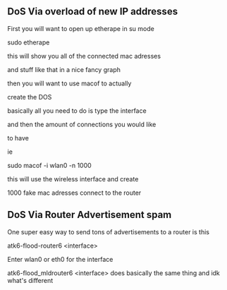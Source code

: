 DoS Via overload of new IP addresses
------------------------------------

First you will want to open up etherape in su mode

sudo etherape

this will show you all of the connected mac adresses

and stuff like that in a nice fancy graph

then you will want to use macof to actually

create the DOS

basically all you need to do is type the interface

and then the amount of connections you would like

to have

ie

sudo macof -i wlan0 -n 1000

this will use the wireless interface and create

1000 fake mac adresses connect to the router

DoS Via Router Advertisement spam
---------------------------------

One super easy way to send tons of advertisements to a router is this

atk6-flood-router6 \<interface\>

Enter wlan0 or eth0 for the interface

atk6-flood_mldrouter6 \<interface\> does basically the same thing and idk what's
different
